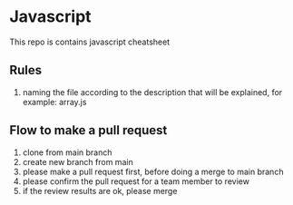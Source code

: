 # Javascript

This repo is contains javascript cheatsheet 

## Rules 
1. naming the file according to the description that will be explained, for example: array.js 

## Flow to make a pull request 
1. clone from main branch
2. create new branch from main 
3. please make a pull request first, before doing a merge to main branch 
4. please confirm the pull request for a team member to review 
5. if the review results are ok, please merge